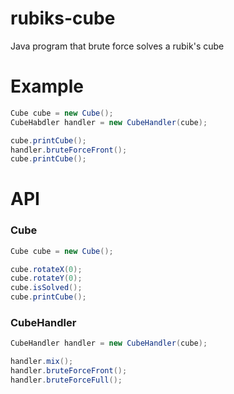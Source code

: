 # rubiks-cube
Java program that brute force solves a rubik's cube 


# Example

```java
Cube cube = new Cube();
CubeHabdler handler = new CubeHandler(cube);

cube.printCube();
handler.bruteForceFront();
cube.printCube();
```


# API

### Cube

```java
Cube cube = new Cube();

cube.rotateX(0);
cube.rotateY(0);
cube.isSolved();
cube.printCube();
```

### CubeHandler

```java
CubeHandler handler = new CubeHandler(cube);

handler.mix();
handler.bruteForceFront();
handler.bruteForceFull();
```
